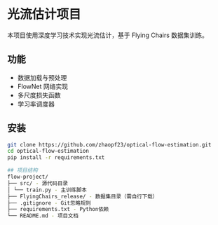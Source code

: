 # 光流估计项目
本项目使用深度学习技术实现光流估计，基于 Flying Chairs 数据集训练。

## 功能
- 数据加载与预处理
- FlowNet 网络实现
- 多尺度损失函数
- 学习率调度器

## 安装
```bash
git clone https://github.com/zhaopf23/optical-flow-estimation.git
cd optical-flow-estimation
pip install -r requirements.txt

## 项目结构
flow-project/
├── src/ - 源代码目录
│ └── train.py - 主训练脚本
├── FlyingChairs_release/ - 数据集目录（需自行下载）
├── .gitignore - Git忽略规则
├── requirements.txt - Python依赖
└── README.md - 项目文档

